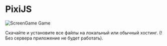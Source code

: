 # PixiJS
![ScreenGame](https://user-images.githubusercontent.com/61112833/93567992-2e93ba00-f998-11ea-8f6d-23aa531b7838.jpg)
Game

Скачайте и установите все файлы на локальный или обычный хостинг. (!Без сервера приложение не будет работать).


